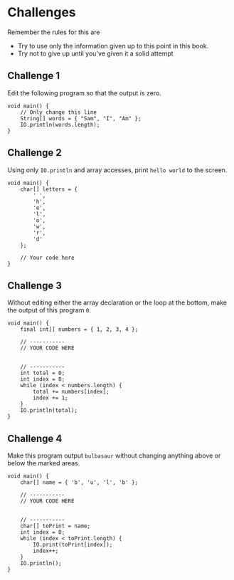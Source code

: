 # Challenges

Remember the rules for this are

- Try to use only the information given up to this point in this book.
- Try not to give up until you've given it a solid attempt

## Challenge 1

Edit the following program so that the output is zero.

```java,editable
void main() {
    // Only change this line
    String[] words = { "Sam", "I", "Am" };
    IO.println(words.length);
}
```

## Challenge 2

Using only `IO.println` and array accesses,
print `hello world` to the screen.

```java,editable
void main() {
    char[] letters = {
        ' ',
        'h',
        'e',
        'l',
        'o',
        'w',
        'r',
        'd'
    };

    // Your code here
}
```

## Challenge 3

Without editing either the array declaration or the loop at the bottom,
make the output of this program `0`.

```java,editable
void main() {
    final int[] numbers = { 1, 2, 3, 4 };

    // -----------
    // YOUR CODE HERE


    // -----------
    int total = 0;
    int index = 0;
    while (index < numbers.length) {
        total += numbers[index];
        index += 1;
    }
    IO.println(total);
}
```

## Challenge 4

Make this program output `bulbasaur` without changing anything
above or below the marked areas.

```java,editable
void main() {
    char[] name = { 'b', 'u', 'l', 'b' };

    // -----------
    // YOUR CODE HERE


    // -----------
    char[] toPrint = name;
    int index = 0;
    while (index < toPrint.length) {
        IO.print(toPrint[index]);
        index++;
    }
    IO.println();
}
```
